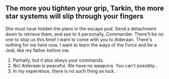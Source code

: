 ## The more you tighten your grip, Tarkin, the more star systems will slip through your fingers

She must have hidden the plans in the escape pod. Send a detachment down to retrieve them, and see to it personally, Commander. There'll be no one to stop us this time! I want to come with you to Alderaan. There's nothing for me here now. I want to learn the ways of the Force and be a Jedi, like my father before me.

1. Partially, but it also obeys your commands.
2. No! Alderaan is peaceful. We have no weapons. You can't possibly…
3. In my experience, there is no such thing as luck.
